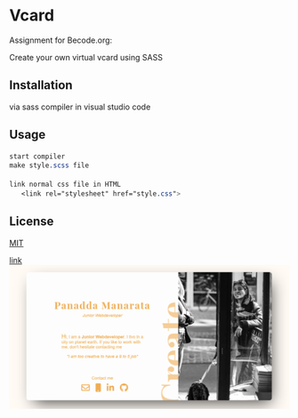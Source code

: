 # Vcard 
Assignment for Becode.org: 

Create your own virtual vcard using SASS 

## Installation

via sass compiler in visual studio code 


## Usage

```sass
start compiler
make style.scss file

link normal css file in HTML 
   <link rel="stylesheet" href="style.css">
```


## License
[MIT](https://choosealicense.com/licenses/mit/)

[link](https://panaddamanarata.github.io/Vcard/)
![screenshot vcard](screenshotVcard.PNG)
